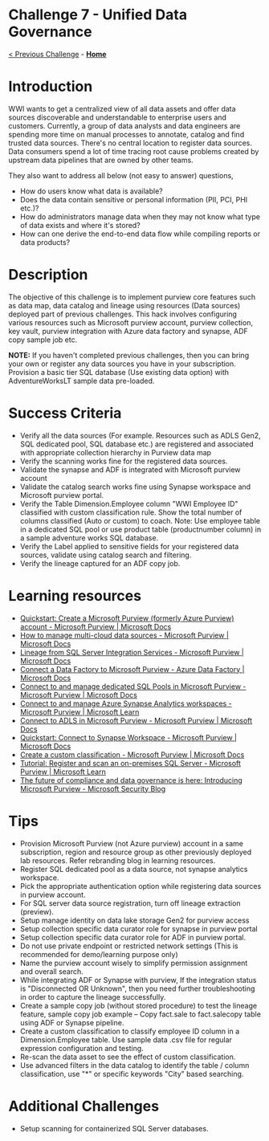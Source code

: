 # Challenge 7 - Unified Data Governance

[< Previous Challenge](./Challenge-06.md) - **[Home](../README.md)**

# Introduction

WWI wants to get a centralized view of all data assets and offer data sources discoverable and understandable to enterprise users and customers. Currently, a group of data analysts and data engineers are spending more time on manual processes to annotate, catalog and find trusted data sources. There's no central location to register data sources. Data consumers spend a lot of time tracing root cause problems created by upstream data pipelines that are owned by other teams.

They also want to address all below (not easy to answer) questions,

- How do users know what data is available?
- Does the data contain sensitive or personal information (PII, PCI, PHI etc.)?
- How do administrators manage data when they may not know what type of data exists and where it's stored?
- How can one derive the end-to-end data flow while compiling reports or data products?

# Description

The objective of this challenge is to implement purview core features such as data map, data catalog and lineage using resources (Data sources) deployed part of previous challenges. This hack involves configuring various resources such as Microsoft purview account, purview collection, key vault, purview integration with Azure data factory and synapse, ADF copy sample job etc.

**NOTE:** If you haven't completed previous challenges, then you can bring your own or register any data sources you have in your subscription. Provision a basic tier SQL database (Use existing data option) with AdventureWorksLT sample data pre-loaded.

# Success Criteria

- Verify all the data sources (For example. Resources such as ADLS Gen2, SQL dedicated pool, SQL database etc.) are registered and associated with appropriate collection hierarchy in Purview data map
- Verify the scanning works fine for the registered data sources.
- Validate the synapse and ADF is integrated with Microsoft purview account
- Validate the catalog search works fine using Synapse workspace and Microsoft purview portal.
- Verify the Table Dimension.Employee column "WWI Employee ID" classified with custom classification rule. Show the total number of columns classified (Auto or custom) to coach. Note: Use employee table in a dedicated SQL pool or use product table (productnumber column) in a sample adventure works SQL database.
- Verify the Label applied to sensitive fields for your registered data sources, validate using catalog search and filtering.
- Verify the lineage captured for an ADF copy job.

# Learning resources

- [Quickstart: Create a Microsoft Purview (formerly Azure Purview) account - Microsoft Purview | Microsoft Docs](https://docs.microsoft.com/en-us/azure/purview/create-catalog-portal)
- [How to manage multi-cloud data sources - Microsoft Purview | Microsoft Docs](https://docs.microsoft.com/en-us/azure/purview/manage-data-sources)
- [Lineage from SQL Server Integration Services - Microsoft Purview | Microsoft Docs](https://docs.microsoft.com/en-us/azure/purview/how-to-lineage-sql-server-integration-services)
- [Connect a Data Factory to Microsoft Purview - Azure Data Factory | Microsoft Docs](https://docs.microsoft.com/en-us/azure/data-factory/connect-data-factory-to-azure-purview)
- [Connect to and manage dedicated SQL Pools in Microsoft Purview - Microsoft Purview | Microsoft Docs](https://docs.microsoft.com/en-us/azure/purview/register-scan-azure-synapse-analytics)
- [Connect to and manage Azure Synapse Analytics workspaces - Microsoft Purview | Microsoft Learn](https://learn.microsoft.com/en-us/azure/purview/register-scan-synapse-workspace?tabs=MI)
- [Connect to ADLS in Microsoft Purview - Microsoft Purview | Microsoft Docs](https://docs.microsoft.com/en-us/azure/purview/register-scan-adls-gen2?tabs=MI)
- [Quickstart: Connect to Synapse Workspace - Microsoft Purview | Microsoft Docs](https://docs.microsoft.com/en-us/azure/synapse-analytics/catalog-and-governance/quickstart-connect-azure-purview)
- [Create a custom classification - Microsoft Purview | Microsoft Docs](https://docs.microsoft.com/en-us/azure/purview/create-a-custom-classification-and-classification-rule)
- [Tutorial: Register and scan an on-premises SQL Server - Microsoft Purview | Microsoft Learn](https://learn.microsoft.com/en-us/azure/purview/tutorial-register-scan-on-premises-sql-server)
- [The future of compliance and data governance is here: Introducing Microsoft Purview - Microsoft Security Blog](https://www.microsoft.com/security/blog/2022/04/19/the-future-of-compliance-and-data-governance-is-here-introducing-microsoft-purview/)

# Tips

- Provision Microsoft Purview (not Azure purview) account in a same subscription, region and resource group as other previously deployed lab resources. Refer rebranding blog in learning resources.
- Register SQL dedicated pool as a data source, not synapse analytics workspace.
- Pick the appropriate authentication option while registering data sources in purview account.
- For SQL server data source registration, turn off lineage extraction (preview).
- Setup manage identity on data lake storage Gen2 for purview access
- Setup collection specific data curator role for synapse in purview portal
- Setup collection specific data curator role for ADF in purview portal.
- Do not use private endpoint or restricted network settings (This is recommended for demo/learning purpose only)
- Name the purview account wisely to simplify permission assignment and overall search.
- While integrating ADF or Synapse with purview, If the integration status is "Disconnected OR Unknown", then you need further troubleshooting in order to capture the lineage successfully.
- Create a sample copy job (without stored procedure) to test the lineage feature, sample copy job example – Copy fact.sale to fact.salecopy table using ADF or Synapse pipeline.
- Create a custom classification to classify employee ID column in a Dimension.Employee table. Use sample data .csv file for regular expression configuration and testing.
- Re-scan the data asset to see the effect of custom classification.
- Use advanced filters in the data catalog to identify the table / column classification, use "\*" or specific keywords "City" based searching.

# Additional Challenges

- Setup scanning for containerized SQL Server databases.
